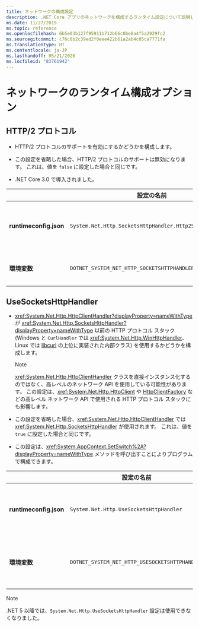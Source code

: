 ```yaml
---
title: ネットワークの構成設定
description: .NET Core アプリのネットワークを構成するランタイム設定について説明します。
ms.date: 11/27/2019
ms.topic: reference
ms.openlocfilehash: 6b5e03b127f95911b712b66c0be8a4f5a2929fc2
ms.sourcegitcommit: c76c8b2c39ed2f0eee422b61a2ab4c05ca7771fa
ms.translationtype: HT
ms.contentlocale: ja-JP
ms.lasthandoff: 05/21/2020
ms.locfileid: "83761942"
---
```

# <a name="run-time-configuration-options-for-networking"></a>ネットワークのランタイム構成オプション

## <a name="http2-protocol"></a>HTTP/2 プロトコル

- HTTP/2 プロトコルのサポートを有効にするかどうかを構成します。

- この設定を省略した場合、HTTP/2 プロトコルのサポートは無効になります。 これは、値を `false` に設定した場合と同じです。

- .NET Core 3.0 で導入されました。

| | 設定の名前 | 値 |
| - | - | - |
| **runtimeconfig.json** | `System.Net.Http.SocketsHttpHandler.Http2Support` | `false` - 無効<br/>`true` - 有効 |
| **環境変数** | `DOTNET_SYSTEM_NET_HTTP_SOCKETSHTTPHANDLER_HTTP2SUPPORT` | `0` - 無効<br/>`1` - 有効 |

## <a name="usesocketshttphandler"></a>UseSocketsHttpHandler

- <xref:System.Net.Http.HttpClientHandler?displayProperty=nameWithType> が <xref:System.Net.Http.SocketsHttpHandler?displayProperty=nameWithType> 以前の HTTP プロトコル スタック (Windows と `CurlHandler` では <xref:System.Net.Http.WinHttpHandler>、Linux では [libcurl](https://curl.haxx.se/libcurl/) の上位に実装された内部クラス) を使用するかどうかを構成します。

  > [!NOTE]
  > <xref:System.Net.Http.HttpClientHandler> クラスを直接インスタンス化するのではなく、高レベルのネットワーク API を使用している可能性があります。 この設定は、<xref:System.Net.Http.HttpClient> や [HttpClientFactory](https://docs.microsoft.com/previous-versions/aspnet/hh995280(v%3dvs.118)) などの高レベル ネットワーク API で使用される HTTP プロトコル スタックにも影響します。

- この設定を省略した場合、<xref:System.Net.Http.HttpClientHandler> では <xref:System.Net.Http.SocketsHttpHandler> が使用されます。 これは、値を `true` に設定した場合と同じです。

- この設定は、<xref:System.AppContext.SetSwitch%2A?displayProperty=nameWithType> メソッドを呼び出すことによりプログラムで構成できます。

| | 設定の名前 | 値 |
| - | - | - |
| **runtimeconfig.json** | `System.Net.Http.UseSocketsHttpHandler` | `true` - <xref:System.Net.Http.SocketsHttpHandler> の使用を有効にする<br/>`false` - Windows では <xref:System.Net.Http.WinHttpHandler>、Linux では [libcurl](https://curl.haxx.se/libcurl/) の使用を有効にする |
| **環境変数** | `DOTNET_SYSTEM_NET_HTTP_USESOCKETSHTTPHANDLER` | `1` - <xref:System.Net.Http.SocketsHttpHandler> の使用を有効にする<br/>`0` - Windows では <xref:System.Net.Http.WinHttpHandler>、Linux では [libcurl](https://curl.haxx.se/libcurl/) の使用を有効にする |

> [!NOTE]
> .NET 5 以降では、`System.Net.Http.UseSocketsHttpHandler` 設定は使用できなくなりました。
